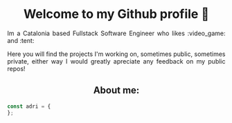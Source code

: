 <h1 align="center"> Welcome to my Github profile 👋 </h1>

<p align="justify">Im a Catalonia based Fullstack Software Engineer who likes :video_game: and :tent:</p>

<p align="justify">Here you will find the projects I'm working on, sometimes public, sometimes private, either way I would greatly apreciate any feedback on my public repos! </p>

<h2 align="center"> About me: </h2>

```javascript
const adri = {
};
```



<!--
**iamTetsuShizen/iamTetsuShizen** is a ✨ _special_ ✨ repository because its `README.md` (this file) appears on your GitHub profile.

Here are some ideas to get you started:

- 🔭 I’m currently working on ...
- 🌱 I’m currently learning ...
- 👯 I’m looking to collaborate on ...
- 🤔 I’m looking for help with ...
- 💬 Ask me about ...
- 📫 How to reach me: ...
- 😄 Pronouns: ...
- ⚡ Fun fact: ...
-->
